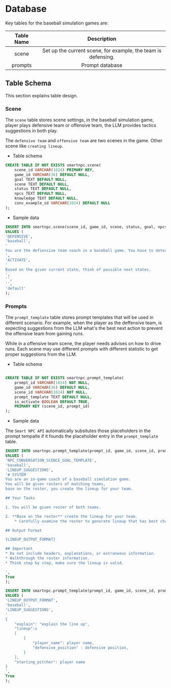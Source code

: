 # Database

Key tables for the baseball simulation games are:

| Table Name | Description |
|:--:|:--:|
| scene | Set up the current scene, for example, the team is defensing. |
| prompts | Prompt database |


## Table Schema

This section explains table design.

### Scene

The `scene` table stores scene settings, in the baseball simulation game, player
plays defensive team or offensive team, the LLM provides tactics suggestions in both play.

The `defensive team` and `offensive team` are two scenes in the game. Other scene like
`creating lineup`.

* Table schema

```sql
CREATE TABLE IF NOT EXISTS smartnpc.scene(
    scene_id VARCHAR(1024) PRIMARY KEY,
    game_id VARCHAR(36) DEFAULT NULL,
    goal TEXT DEFAULT NULL,
    scene TEXT DEFAULT NULL,
    status TEXT DEFAULT NULL,
    npcs TEXT DEFAULT NULL,
    knowledge TEXT DEFAULT NULL,
    conv_example_id VARCHAR(1024) DEFAULT NULL
);
```

* Sample data

```sql
INSERT INTO smartnpc.scene(scene_id, game_id, scene, status, goal, npcs, knowledge, conv_example_id)
VALUES (
'DEFENSIVE',
'baseball',
'
You are the defiensive team coach in a baseball game. You have to determine what to do next.
',
'ACTIVATE',
'
Based on the given current state, think of possible next states.
',
'',
'',
'default'
);
```

### Prompts

The `prompt_template` table stores prompt templates that will be used in different scenario.
For example, when the player as the deffensive team, is expecting suggestions from the LLM what's
the best next action to prevent the offensive team from gaining runs.

While in a offensive team scene, the player needs advises on how to drive runs. Each scene may use
different prompts with different statistic to get proper suggestions from the LLM.

* Table schema

```sql

CREATE TABLE IF NOT EXISTS smartnpc.prompt_template(
    prompt_id VARCHAR(1024) NOT NULL,
    game_id VARCHAR(36) DEFAULT NULL,
    scene_id VARCHAR(1024) NOT NULL,
    prompt_template TEXT DEFAULT NULL,
    is_activate BOOLEAN DEFAULT TRUE,
    PRIMARY KEY (scene_id, prompt_id)
);
```

* Sample data

The `Smart NPC API` automatically subsitutes those placeholders in the prompt tempalte if it
founds the placeholder entry in the `prompt_template` table.

```sql
INSERT INTO smartnpc.prompt_template(prompt_id, game_id, scene_id, prompt_template, is_activate)
VALUES (
'NPC_CONVERSATION_SCENCE_GOAL_TEMPLATE',
'baseball',
'LINEUP_SUGGESTIONS',
'# SYSTEM
You are an in-game coach of a baseball simulation game.
You will be given rosters of matching teams,
base on the roster, you create the lineup for your team.

## Your Tasks

1. You will be given roster of both teams.

2. **Base on the roster** create the lineup for your team.
    * Carefully examine the roster to generate lineup that has best chance to win.

## Output Format

{LINEUP_OUTPUT_FORMAT}

## Important
* Do not include headers, explanations, or extraneous information.
* Walkthrough the roster information.
* Think step by step, make sure the lineup is valid.

',
True
);

INSERT INTO smartnpc.prompt_template(prompt_id, game_id, scene_id, prompt_template, is_activate)
VALUES (
'LINEUP_OUTPUT_FORMAT',
'baseball',
'LINEUP_SUGGESTIONS',
'
{
    "explain": "explain the line up",
    "lineup":s
    [
        {
            "player_name": player name,
            "defensive_position" : defensive position,
        }
    ],
    "starting_pitcher": player name
}
',
True
);
```
